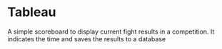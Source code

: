 # Tableau
A simple scoreboard to display current fight results in a competition. It indicates the time and saves the results to a database
